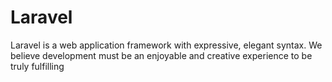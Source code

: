 # Laravel
Laravel is a web application framework with expressive, elegant syntax. We believe development must be an enjoyable and creative experience to be truly fulfilling
